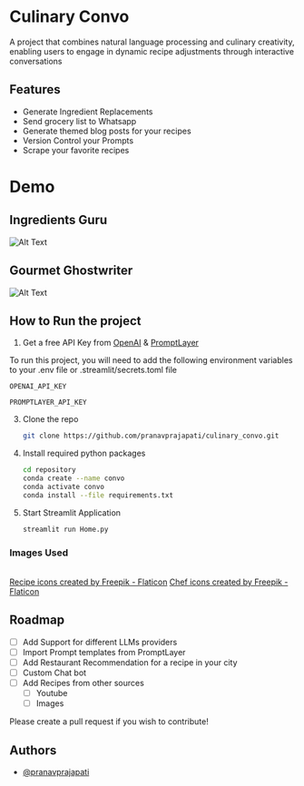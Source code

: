 # Culinary Convo
A project that combines natural language processing and culinary creativity, enabling users to engage in dynamic recipe adjustments through interactive conversations

## Features

- Generate Ingredient Replacements 
- Send grocery list to Whatsapp
- Generate themed blog posts for your recipes
- Version Control your Prompts
- Scrape your favorite recipes
  
# Demo

## Ingredients Guru
![Alt Text](https://github.com/pranavprajapati/culinary_convo/blob/main/static/recipe_chat.gif)

## Gourmet Ghostwriter
![Alt Text](https://github.com/pranavprajapati/culinary_convo/blob/main/static/recipe_blog.gif)

## How to Run the project

1. Get a free API Key from [OpenAI](https://platform.openai.com/account/api-keys) & [PromptLayer](https://promptlayer.com/)

To run this project, you will need to add the following environment variables to your .env file or .streamlit/secrets.toml file

`OPENAI_API_KEY`

`PROMPTLAYER_API_KEY`

3. Clone the repo
   ```sh
   git clone https://github.com/pranavprajapati/culinary_convo.git
   ```
4. Install required python packages
   ```sh
   cd repository
   conda create --name convo
   conda activate convo
   conda install --file requirements.txt
   ```
5. Start Streamlit Application
   ```sh
   streamlit run Home.py
   ```

### Images Used
<br>
<a href="https://www.flaticon.com/free-icons/recipe" title="recipe icons">Recipe icons created by Freepik - Flaticon</a>
<a href="https://www.flaticon.com/free-icons/chef" title="chef icons">Chef icons created by Freepik - Flaticon</a>

## Roadmap

- [ ] Add Support for different LLMs providers
- [ ] Import Prompt templates from PromptLayer 
- [ ] Add Restaurant Recommendation for a recipe in your city
- [ ] Custom Chat bot 
- [ ] Add Recipes from other sources  
    - [ ] Youtube
    - [ ] Images

Please create a pull request if you wish to contribute!

## Authors

- [@pranavprajapati](https://www.github.com/pranavprajapati)

